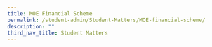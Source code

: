 ```yaml
---
title: MOE Financial Scheme
permalink: /student-admin/Student-Matters/MOE-financial-scheme/
description: ""
third_nav_title: Student Matters
---
```

